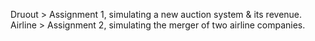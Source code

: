Druout  > Assignment 1, simulating a new auction system & its revenue.
Airline > Assignment 2, simulating the merger of two airline companies. 
